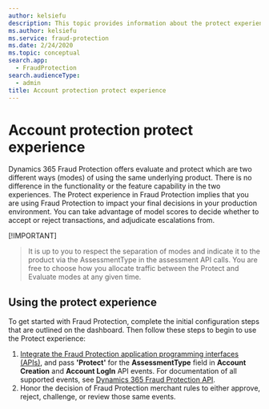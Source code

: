 ```yaml
---
author: kelsiefu
description: This topic provides information about the protect experience in Microsoft Dynamics 365 Fraud Protection.
ms.author: kelsiefu
ms.service: fraud-protection
ms.date: 2/24/2020
ms.topic: conceptual
search.app: 
  - FraudProtection
search.audienceType:
  - admin
title: Account protection protect experience
---
```


# Account protection protect experience

Dynamics 365 Fraud Protection offers evaluate and protect which are two different ways (modes) of using the same underlying product. There is no difference in the functionality or the feature capability in the two experiences. The Protect experience in Fraud Protection implies that you are using Fraud Protection to impact your final decisions in your production environment. You can take advantage of model scores to decide whether to accept or reject transactions, and adjudicate escalations from.

[!IMPORTANT]
>It is up to you to respect the separation of modes and indicate it to the product via the AssessmentType in the assessment API calls. You are free to choose how you allocate traffic between the Protect and Evaluate modes at any given time.

## Using the protect experience

To get started with Fraud Protection, complete the initial configuration steps that are outlined on the dashboard. Then follow these steps to begin to use the Protect experience:

1. [Integrate the Fraud Protection application programming interfaces (APIs)](integrate-ap-api.md), and pass **'Protect'** for the **AssessmentType** field in **Account Creation** and **Account LogIn** API events. For documentation of all supported events, see [Dynamics 365 Fraud Protection API](tbd).
2. Honor the decision of Fraud Protection merchant rules to either approve, reject, challenge, or review those same events.

